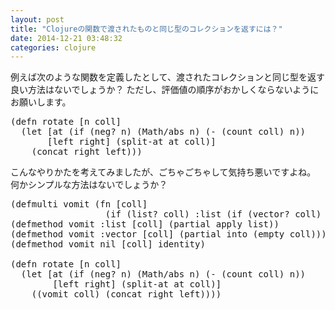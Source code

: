 ```yaml
---
layout: post
title: "Clojureの関数で渡されたものと同じ型のコレクションを返すには？"
date: 2014-12-21 03:48:32
categories: clojure
---
```

<p>例えば次のような関数を定義したとして、渡されたコレクションと同じ型を返す良い方法はないでしょうか？
ただし、評価値の順序がおかしくならないようにお願いします。</p>

<pre>
(defn rotate [n coll]
  (let [at (if (neg? n) (Math/abs n) (- (count coll) n))
       [left right] (split-at at coll)]
    (concat right left)))
</pre>

<p>こんなやりかたを考えてみましたが、ごちゃごちゃして気持ち悪いですよね。
何かシンプルな方法はないでしょうか？</p>

<pre>
(defmulti vomit (fn [coll]
                  (if (list? coll) :list (if (vector? coll) :vector))) :default nil)
(defmethod vomit :list [coll] (partial apply list))
(defmethod vomit :vector [coll] (partial into (empty coll)))
(defmethod vomit nil [coll] identity)

(defn rotate [n coll]
  (let [at (if (neg? n) (Math/abs n) (- (count coll) n))
        [left right] (split-at at coll)]
    ((vomit coll) (concat right left))))
</pre>
